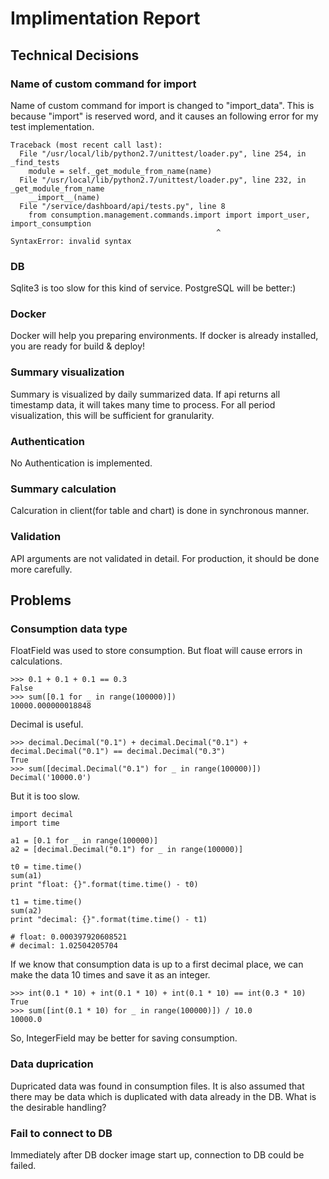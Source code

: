 # Implimentation Report

## Technical Decisions

### Name of custom command for import

Name of custom command for import is changed to "import\_data".
This is because "import" is reserved word, and it causes an following error for my test implementation.

```
Traceback (most recent call last):
  File "/usr/local/lib/python2.7/unittest/loader.py", line 254, in _find_tests
    module = self._get_module_from_name(name)
  File "/usr/local/lib/python2.7/unittest/loader.py", line 232, in _get_module_from_name
    __import__(name)
  File "/service/dashboard/api/tests.py", line 8
    from consumption.management.commands.import import import_user, import_consumption
                                              ^
SyntaxError: invalid syntax
```


### DB

Sqlite3 is too slow for this kind of service.
PostgreSQL will be better:)


### Docker

Docker will help you preparing environments.
If docker is already installed, you are ready for build & deploy!


### Summary visualization

Summary is visualized by daily summarized data.
If api returns all timestamp data, it will takes many time to process.
For all period visualization, this will be sufficient for granularity.


### Authentication

No Authentication is implemented.


### Summary calculation

Calcuration in client(for table and chart) is done in synchronous manner.


### Validation

API arguments are not validated in detail.
For production, it should be done more carefully.


## Problems

### Consumption data type

FloatField was used to store consumption. But float will cause errors in calculations.
```
>>> 0.1 + 0.1 + 0.1 == 0.3
False
>>> sum([0.1 for _ in range(100000)])
10000.000000018848
```

Decimal is useful.
```
>>> decimal.Decimal("0.1") + decimal.Decimal("0.1") + decimal.Decimal("0.1") == decimal.Decimal("0.3")
True
>>> sum([decimal.Decimal("0.1") for _ in range(100000)])
Decimal('10000.0')
```

But it is too slow.
```
import decimal
import time

a1 = [0.1 for _ in range(100000)]
a2 = [decimal.Decimal("0.1") for _ in range(100000)]

t0 = time.time()
sum(a1)
print "float: {}".format(time.time() - t0)

t1 = time.time()
sum(a2)
print "decimal: {}".format(time.time() - t1)

# float: 0.000397920608521
# decimal: 1.02504205704
```

If we know that consumption data is up to a first decimal place, we can make the data 10 times and save it as an integer.
```
>>> int(0.1 * 10) + int(0.1 * 10) + int(0.1 * 10) == int(0.3 * 10)
True
>>> sum([int(0.1 * 10) for _ in range(100000)]) / 10.0
10000.0
```

So, IntegerField may be better for saving consumption.


### Data duprication

Dupricated data was found in consumption files.
It is also assumed that there may be data which is duplicated with data already in the DB.
What is the desirable handling?


### Fail to connect to DB

Immediately after DB docker image start up, connection to DB could be failed.

